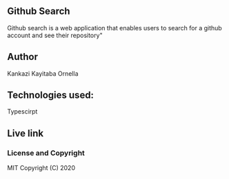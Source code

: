 ## Github Search
Github search is a web application that enables users to search for a github account and see their repository"
## Author
Kankazi Kayitaba Ornella
## Technologies used:
Typescirpt
## Live link

### License and Copyright
MIT
Copyright (C) 2020
